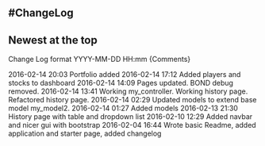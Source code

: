 #ChangeLog
---
Newest at the top
---
Change Log format
	YYYY-MM-DD HH:mm {Comments}

2016-02-14 20:03 Portfolio added
2016-02-14 17:12 Added players and stocks to dashboard
2016-02-14 14:09 Pages updated. BOND debug removed.
2016-02-14 13:41 Working my_controller. Working history page. Refactored history page. 
2016-02-14 02:29 Updated models to extend base model my_model2.
2016-02-14 01:27 Added models
2016-02-13 21:30 History page with table and dropdown list
2016-02-10 12:29 Added navbar and nicer gui with bootstrap
2016-02-04 16:44 Wrote basic Readme, added application and starter page, added changelog
